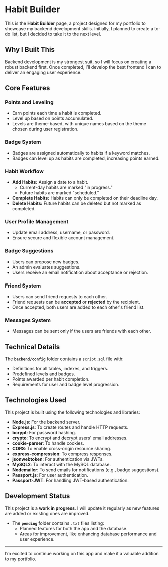 # Habit Builder

This is the **Habit Builder** page, a project designed for my portfolio to showcase my backend development skills. Initially, I planned to create a to-do list, but I decided to take it to the next level.

## Why I Built This

Backend development is my strongest suit, so I will focus on creating a robust backend first. Once completed, I’ll develop the best frontend I can to deliver an engaging user experience.

## Core Features

### Points and Leveling

- Earn points each time a habit is completed.
- Level up based on points accumulated.
- Levels are theme-based, with unique names based on the theme chosen during user registration.

### Badge System

- Badges are assigned automatically to habits if a keyword matches.
- Badges can level up as habits are completed, increasing points earned.

### Habit Workflow

- **Add Habits:** Assign a date to a habit.
  - Current-day habits are marked "in progress."
  - Future habits are marked "scheduled."
- **Complete Habits:** Habits can only be completed on their deadline day.
- **Delete Habits:** Future habits can be deleted but not marked as completed.

### User Profile Management

- Update email address, username, or password.
- Ensure secure and flexible account management.

### Badge Suggestions

- Users can propose new badges.
- An admin evaluates suggestions.
- Users receive an email notification about acceptance or rejection.

### Friend System

- Users can send friend requests to each other.
- Friend requests can be **accepted** or **rejected** by the recipient.
- Once accepted, both users are added to each other's friend list.

### Messages System

- Messages can be sent only if the users are friends with each other.

## Technical Details

The **`backend/config`** folder contains a `script.sql` file with:

- Definitions for all tables, indexes, and triggers.
- Predefined levels and badges.
- Points awarded per habit completion.
- Requirements for user and badge level progression.

## Technologies Used

This project is built using the following technologies and libraries:

- **Node.js**: For the backend server.
- **Express.js**: To create routes and handle HTTP requests.
- **bcrypt**: For password hashing.
- **crypto**: To encrypt and decrypt users' email addresses.
- **cookie-parser**: To handle cookies.
- **CORS**: To enable cross-origin resource sharing.
- **express-compression**: To compress responses.
- **jsonwebtoken**: For authentication via JWTs.
- **MySQL2**: To interact with the MySQL database.
- **Nodemailer**: To send emails for notifications (e.g., badge suggestions).
- **Passport.js**: For user authentication.
- **Passport-JWT**: For handling JWT-based authentication.

## Development Status

This project is a **work in progress**. I will update it regularly as new features are added or existing ones are improved.

- The **`pending`** folder contains `.txt` files listing:
  - Planned features for both the app and the database.
  - Areas for improvement, like enhancing database performance and user experience.

---

I’m excited to continue working on this app and make it a valuable addition to my portfolio.
